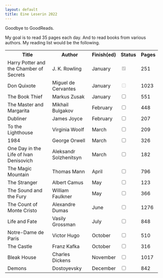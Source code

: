 ```yaml
---
layout: default
title: Eine Leserin 2022
---
```


<!-- https://www.sliderrevolution.com/resources/css-checkbox/ -->
Goodbye to GoodReads.

My goal is to read 35 pages each day. And to read books from various authors.
My reading list would be the following.

<table id="myTable">
  <tr class="header">
    <th style="width:40%;">Title</th>
    <th style="width:30%;">Author</th>
    <th style="width:15%;">Finish(ed)</th>
    <th style="width:10%;">Status</th>
    <th style="width:5%;">Pages</th>
  </tr>
  <tr>
    <td>Harry Potter and the Chamber of Secrets</td>
    <td>J. K. Rowling</td>
    <td>January</td>
    <td><input type="checkbox" checked="true" disabled="true"/></td>
    <td>251</td>
  </tr>
  <tr>
    <td>Don Quixote</td>
    <td>Miguel de Cervantes</td>
    <td>January</td>
    <td><input type="checkbox" disabled="true" /></td>
    <td>1023</td>
  </tr>
  <!--<tr class="ongoing">
    <td>Swann's Way</td>
    <td>Marcel Proust</td>
    <td>January</td>
    <td><input type="checkbox" disabled="true" /></td>
  </tr>-->
  <tr class="ongoing">
    <td>The Book Thief</td>
    <td>Markus Zusak</td>
    <td>January</td>
    <td><input type="checkbox" /></td>
    <td>551</td>
  </tr>
  <tr>
    <td>The Master and Margarita</td>
    <td>Mikhail Bulgakov</td>
    <td>February</td>
    <td><input type="checkbox"/></td>
    <td>448</td>
  </tr>
  <tr>
    <td>Dubliner</td>
    <td>James Joyce</td>
    <td>February</td>
    <td><input type="checkbox"/></td>
    <td>207</td>
  </tr>
  <tr>
    <td>To the Lighthouse</td>
    <td>Virginia Woolf</td>
    <td>March</td>
    <td><input type="checkbox" /></td>
    <td>209</td>
  </tr>
  <tr>
    <td>1984</td>
    <td>George Orwell</td>
    <td>March</td>
    <td><input type="checkbox" /></td>
    <td>326</td>
  </tr>
  <tr>
    <td>One Day in the Life of Ivan Denisovich</td>
    <td>Aleksandr Solzhenitsyn</td>
    <td>March</td>
    <td><input type="checkbox"/></td>
    <td>182</td>
  </tr>
  <tr>
    <td>The Magic Mountain</td>
    <td>Thomas Mann</td>
    <td>April</td>
    <td><input type="checkbox"/></td>
    <td>796</td>
  </tr>
  <tr>
    <td>The Stranger</td>
    <td>Albert Camus</td>
    <td>May</td>
    <td><input type="checkbox"/></td>
    <td>123</td>
  </tr>
  <tr>
    <td>The Sound and the Fury</td>
    <td>William Faulkner</td>
    <td>May</td>
    <td><input type="checkbox"/></td>
    <td>366</td>
  </tr>
  <tr>
    <td>The Count of Monte Cristo</td>
    <td>Alexandre Dumas</td>
    <td>June</td>
    <td><input type="checkbox"/></td>
    <td>1276</td>
  </tr>
  <tr>
    <td>Life and Fate</td>
    <td>Vasily Grossman</td>
    <td>July</td>
    <td><input type="checkbox"/></td>
    <td>848</td>
  </tr>
  <tr>
    <td>Notre-Dame de Paris</td>
    <td>Victor Hugo</td>
    <td>October</td>
    <td><input type="checkbox"/></td>
    <td>510</td>
  </tr>
  <tr>
    <td>The Castle</td>
    <td>Franz Kafka</td>
    <td>October</td>
    <td><input type="checkbox"/></td>
    <td>316</td>
  </tr>
  <tr>
    <td>Bleak House</td>
    <td>Charles Dickens</td>
    <td>November</td>
    <td><input type="checkbox"/></td>
    <td>1017</td>
  </tr>
  <tr>
    <td>Demons</td>
    <td>Dostoyevsky</td>
    <td>December</td>
    <td><input type="checkbox"/></td>
    <td>842</td>
  </tr>
</table>
